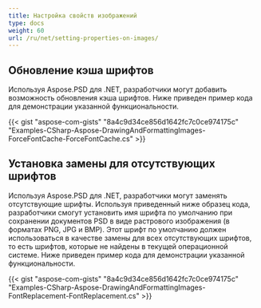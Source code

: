 ```yaml
---
title: Настройка свойств изображений
type: docs
weight: 60
url: /ru/net/setting-properties-on-images/
---
```


## **Обновление кэша шрифтов**
Используя Aspose.PSD для .NET, разработчики могут добавить возможность обновления кэша шрифтов. Ниже приведен пример кода для демонстрации указанной функциональности.

{{< gist "aspose-com-gists" "8a4c9d34ce856d1642fc7c0ce974175c" "Examples-CSharp-Aspose-DrawingAndFormattingImages-ForceFontCache-ForceFontCache.cs" >}}
## **Установка замены для отсутствующих шрифтов**
Используя Aspose.PSD для .NET, разработчики могут заменять отсутствующие шрифты. Используя приведенный ниже образец кода, разработчики смогут установить имя шрифта по умолчанию при сохранении документов PSD в виде растрового изображения (в форматах PNG, JPG и BMP). Этот шрифт по умолчанию должен использоваться в качестве замены для всех отсутствующих шрифтов, то есть шрифтов, которые не найдены в текущей операционной системе. Ниже приведен пример кода для демонстрации указанной функциональности.

{{< gist "aspose-com-gists" "8a4c9d34ce856d1642fc7c0ce974175c" "Examples-CSharp-Aspose-DrawingAndFormattingImages-FontReplacement-FontReplacement.cs" >}}
